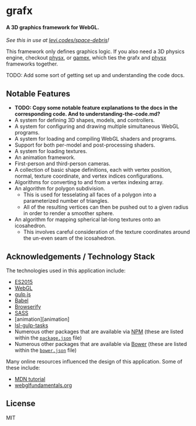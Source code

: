 # grafx

#### A 3D graphics framework for WebGL.

_See this in use at [levi.codes/space-debris][demo]!_

This framework only defines graphics logic. If you also need a 3D physics engine, checkout 
[physx][physx], or [gamex][gamex], which ties the grafx and [physx][physx] frameworks 
together.

TODO: Add some sort of getting set up and understanding the code docs.

## Notable Features

- **TODO: Copy some notable feature explanations to the docs in the corresponding code. And to understanding-the-code.md?**
- A system for defining 3D shapes, models, and controllers.
- A system for configuring and drawing multiple simultaneous WebGL programs.
- A system for loading and compiling WebGL shaders and programs.
- Support for both per-model and post-processing shaders. 
- A system for loading textures.
- An animation framework.
- First-person and third-person cameras.
- A collection of basic shape definitions, each with vertex position, normal, texture coordinate,
  and vertex indices configurations.
- Algorithms for converting to and from a vertex indexing array.
- An algorithm for polygon subdivision.
  - This is used for tesselating all faces of a polygon into a parameterized number of triangles.
  - All of the resulting vertices can then be pushed out to a given radius in order to render a
    smoother sphere.
- An algorithm for mapping spherical lat-long textures onto an icosahedron.
  - This involves careful consideration of the texture coordinates around the un-even seam of the
    icosahedron.

## Acknowledgements / Technology Stack

The technologies used in this application include:

- [ES2015][es2015]
- [WebGL][webgl]
- [gulp.js][gulp]
- [Babel][babel]
- [Browserify][browserify]
- [SASS][sass]
- [animation][animation]
- [lsl-gulp-tasks][lsl-gulp-tasks]
- Numerous other packages that are available via [NPM][npm] (these are listed within the
  [`package.json`](./package.json) file)
- Numerous other packages that are available via [Bower][bower] (these are listed within the
  [`bower.json`](./bower.json) file)

Many online resources influenced the design of this application. Some of these include:

- [MDN tutorial][mdn-tutorial]
- [webglfundamentals.org][webglfundamentals]

## License

MIT

[demo]: http://levi.codes/space-debris

[physx]: https://github.com/levilindsey/physx
[gamex]: https://github.com/levilindsey/gamex
[animatex]: https://github.com/levilindsey/animatex
[lsl-gulp-tasks]: https://github.com/levilindsey/lsl-gulp-tasks

[es2015]: http://www.ecma-international.org/ecma-262/6.0/
[webgl]: https://developer.mozilla.org/en-US/docs/Web/API/WebGL_API
[node]: http://nodejs.org/
[babel]: https://babeljs.io/
[browserify]: http://browserify.org/
[gulp]: http://gulpjs.com/
[sass]: http://sass-lang.com/
[jasmine]: http://jasmine.github.io/
[karma]: https://karma-runner.github.io/1.0/index.html
[npm]: http://npmjs.org/
[bower]: http://bower.io/
[mdn-tutorial]: https://developer.mozilla.org/en-US/docs/Web/API/WebGL_API/Tutorial/Getting_started_with_WebGL
[camera-example]: http://www.dhpoware.com/demos/glCamera3.html
[webglfundamentals]: http://webglfundamentals.org/
